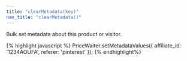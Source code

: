```yaml
---
title: "clearMetadata(key)"
nav_title: "clearMetadata()"
---
```


Bulk set metadata about this product or visitor.

{% highlight javascript %}
	PriceWaiter.setMetadataValues({
    affiliate_id: '1234AOUFA',
    referer: 'pinterest'
});
{% endhighlight%}
